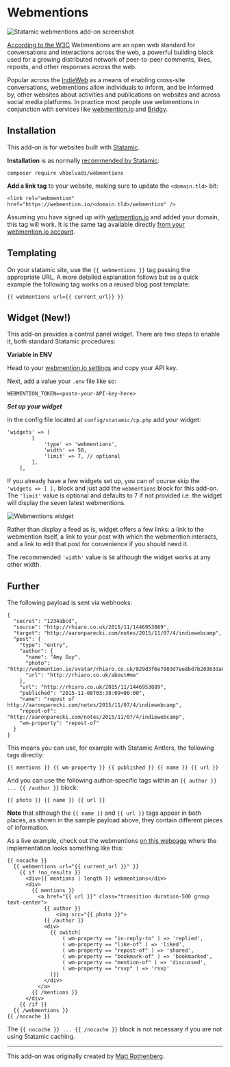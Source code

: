 # Webmentions

![Statamic webmentions add-on screenshot](https://statamic.com/storage/products/UCeoKVWAur6I2IB59ppvbGTE89rZSOkUXRrVGKwo.png)

[According to the W3C](https://www.w3.org/TR/webmention/) Webmentions are an open web standard for conversations and interactions across the web, a powerful building block used for a growing distributed network of peer-to-peer comments, likes, reposts, and other responses across the web.

Popular across the [IndieWeb](https://indieweb.org/Webmention) as a means of enabling cross-site conversations, webmentions allow individuals to inform, and be informed by, other websites about activities and publications on websites and across social media platforms. In practice most people use webmentions in conjunction with services like [webmention.io](https://webmention.io) and [Bridgy](https://brid.gy).

## Installation

This add-on is for websites built with [Statamic](https://statamic.com).

**Installation** is as normally [recommended by Statamic](https://statamic.dev/extending/addons#installing-an-addon):

```
composer require vhbelvadi/webmentions
```

**Add a link tag** to your website, making sure to update the `<domain.tld>` bit:

```
<link rel="webmention" href="https://webmention.io/<domain.tld>/webmention" />
```

Assuming you have signed up with [webmention.io](https://webmention.io) and added your domain, this tag will work. It is the same tag available directly [from your webmention.io account](https://webmention.io/settings/sites).

## Templating

On your statamic site, use the `{{ webmentions }}` tag passing the appropriate URL. A more detailed explanation follows but as a quick example the following tag works on a reused blog post template:

```
{{ webmentions url={{ current_url}} }}
```

## Widget (New!)

This add-on provides a control panel widget. There are two steps to enable it, both standard Statamic procedures:

**Variable in ENV**

Head to your [webmention.io settings](https://webmention.io/settings) and copy your API key.

Next, add a value your `.env` file like so:

```
WEBMENTION_TOKEN=<paste-your-API-key-here>
```

***Set up your widget***

In the config file located at `config/statamic/cp.php` add your widget:

```
'widgets' => [ 
        [ 
            'type' => 'webmentions',
            'width' => 50,
            'limit' => 7, // optional
        ], 
    ],
```

If you already have a few widgets set up, you can of course skip the `'widgets => [ ],` block and just add the `webmentions` block for this add-on. The `'limit'` value is optional and defaults to 7 if not provided i.e. the widget will display the seven latest webmentions.

![Webmentions widget](https://statamic.com/storage/products/EGkG8jBZaBHqydUv7weZROKklhJgf0TDAAY7jNkP.png)

Rather than display a feed as is, widget offers a few links: a link to the webmention itself, a link to your post with which the webmention interacts, and a link to edit that post for convenience if you should need it.

The recommended `'width'` value is `50` although the widget works at any other width.

## Further

The following payload is sent via webhooks:

```
{
  "secret": "1234abcd",
  "source": "http://rhiaro.co.uk/2015/11/1446953889",
  "target": "http://aaronparecki.com/notes/2015/11/07/4/indiewebcamp",
  "post": {
    "type": "entry",
    "author": {
      "name": "Amy Guy",
      "photo": "http://webmention.io/avatar/rhiaro.co.uk/829d3f6e7083d7ee8bd7b20363da84d88ce5b4ce094f78fd1b27d8d3dc42560e.png",
      "url": "http://rhiaro.co.uk/about#me"
    },
    "url": "http://rhiaro.co.uk/2015/11/1446953889",
    "published": "2015-11-08T03:38:09+00:00",
    "name": "repost of http://aaronparecki.com/notes/2015/11/07/4/indiewebcamp",
    "repost-of": "http://aaronparecki.com/notes/2015/11/07/4/indiewebcamp",
    "wm-property": "repost-of"
  }
}
```

This means you can use, for example with Statamic Antlers, the following tags directly:

```
{{ mentions }} {{ wm-property }} {{ published }} {{ name }} {{ url }}
```

And you can use the following author-specific tags within an `{{ author }} ... {{ /author }}` block:

```
{{ photo }} {{ name }} {{ url }}
```

**Note** that although the `{{ name }}` and `{{ url }}` tags appear in both places, as shown in the sample payload above, they contain different pieces of information.

As a live example, check out the webmentions [on this webpage](https://vhbelvadi.com/indieweb-carnival-friction) where the implementation looks something like this:

```
{{ nocache }}
  {{ webmentions url="{{ current_url }}" }}
    {{ if !no_results }}
      <div>{{ mentions | length }} webmentions</div>
      <div>
        {{ mentions }}
          <a href="{{ url }}" class="transition duration-500 group text-center">
            {{ author }}
                <img src="{{ photo }}">
            {{ /author }}
            <div>
              {{ switch(
                  ( wm-property == "in-reply-to" ) => 'replied',
                  ( wm-property == "like-of" ) => 'liked',
                  ( wm-property == "repost-of" ) => 'shared',
                  ( wm-property == "bookmark-of" ) => 'bookmarked',
                  ( wm-property == "mention-of" ) => 'discussed',
                  ( wm-property == "rsvp" ) => 'rsvp'
              )}}
            </div>
          </a>
        {{ /mentions }}
      </div>
    {{ /if }}
  {{ /webmentions }}
{{ /nocache }}
```

The `{{ nocache }} ... {{ /nocache }}` block is not necessary if you are not using Statamic caching.

***

This add-on was originally created by [Matt Rothenberg](https://github.com/mattrothenberg).
